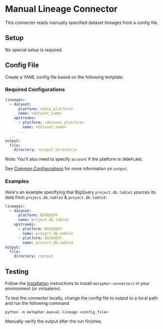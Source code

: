 # Manual Lineage Connector

This connector reads manually specified dataset lineages from a config file.

## Setup

No special setup is required.

## Config File

Create a YAML config file based on the following template.

### Required Configurations

```yaml
lineages:
  - dataset:
      platform: <data_platform>
      name: <dataset_name>
    upstreams:
      - platform: <dataset_platform>
        name: <dataset_name>
      ...
  ...
output:
  file:
    directory: <output_directory>
```

Note: You'll also need to specify `account` if the platform is `SNOWFLAKE`.

See [Common Configurations](../common/README.md) for more information on `output`.

### Examples

Here's an example specifying that BigQuery `project.db.table1` sources its data from `project.db.table2` & `project.db.table3`:

```yaml
lineages:
  - dataset:
      platform: BIGQUERY
      name: project.db.table1
    upstreams:
      - platform: BIGQUERY
        name: project.db.table2
      - platform: BIGQUERY
        name: project.db.table3
output:
  file:
    directory: /output
```

## Testing

Follow the [Installation](../../README.md) instructions to install `metaphor-connectors` in your environment (or virtualenv).

To test the connector locally, change the config file to output to a local path and run the following command

```shell
python -m metaphor.manual.lineage <config_file>
```

Manually verify the output after the run finishes.
